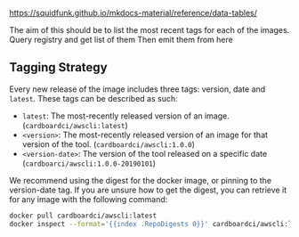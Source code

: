 https://squidfunk.github.io/mkdocs-material/reference/data-tables/

The aim of this should be to list the most recent tags for each of the images.
Query registry and get list of them
Then emit them from here

## Tagging Strategy

Every new release of the image includes three tags: version, date and `latest`. These tags can be described as such:

-   `latest`: The most-recently released version of an image. (`cardboardci/awscli:latest`)
-   `<version>`: The most-recently released version of an image for that version of the tool. (`cardboardci/awscli:1.0.0`)
-   `<version-date>`: The version of the tool released on a specific date (`cardboarci/awscli:1.0.0-20190101`)

We recommend using the digest for the docker image, or pinning to the version-date tag. If you are unsure how to get the digest, you can retrieve it for any image with the following command:

```bash
docker pull cardboardci/awscli:latest
docker inspect --format='{{index .RepoDigests 0}}' cardboardci/awscli:latest
```
